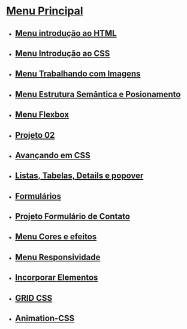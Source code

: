 # [Menu Principal](../README.md)

- ## [Menu introdução ao HTML](introducao-HTML/menu_introducao-html.md)

- ## [Menu Introdução ao CSS](introducao-css/menu_introducao-CSS.md)

- ## [Menu Trabalhando com Imagens](imagens/menu-imagens.md)

- ## [Menu Estrutura Semântica e Posionamento](Estrutura-Semantica-Posicionamento/menu.md)

- ## [Menu Flexbox](flexbox/menu-flexbox.md)

- ## [Projeto 02](Projeto-02_lista-contatos/porjeto02.md)

- ## [Avançando em CSS](Avancando-CSS/menu.md)

- ## [Listas, Tabelas, Details e popover](Listas-Tabelas-Details/menu.md)

- ## [Formulários](Formularios/menu-formularios.md)

- ## [Projeto Formulário de Contato](./Projeto-05_Formulario-de-contato/README.md)







- ## [Menu Cores e efeitos](cores-efeitos/menu_cores-efeitos.md)

- ## [Menu Responsividade](responsividade/Introducao-menu.md)

- ## [Incorporar Elementos](incorporar-elementos/menu_incorporar-elementos.md)

- ## [GRID CSS](GRID-CSS/menu-introducao.md)

- ## [Animation-CSS](Animation-CSS/introducao-menu.md)